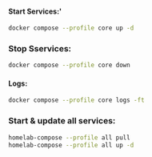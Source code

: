 
#### **Start Services:'**
```bash
docker compose --profile core up -d
```


### **Stop Sservices:**
```bash
docker compose --profile core down
```

#### **Logs:**

```bash
docker compose --profile core logs -ft
```
### **Start & update all services:**
```bash
homelab-compose --profile all pull
homelab-compose --profile all up -d
```